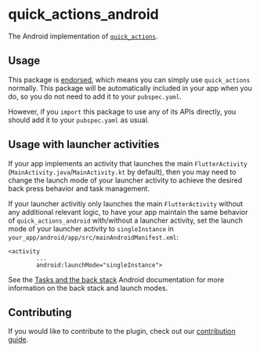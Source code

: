 # quick\_actions\_android

The Android implementation of [`quick_actions`][1].

## Usage

This package is [endorsed][2], which means you can simply use `quick_actions`
normally. This package will be automatically included in your app when you do,
so you do not need to add it to your `pubspec.yaml`.

However, if you `import` this package to use any of its APIs directly, you
should add it to your `pubspec.yaml` as usual.

## Usage with launcher activities

If your app implements an activity that launches the main `FlutterActivity`
(`MainActivity.java`/`MainActivity.kt` by default), then you may need to change
the launch mode of your launcher activity to achieve the desired back press behavior
and task management.

If your launcher activitiy only launches the main `FlutterActivity` without any
additional relevant logic, to have your app maintain the same behavior of
`quick_actions_android` with/without a launcher activity, set the launch mode of
your launcher activity to `singleInstance` in
`your_app/android/app/src/mainAndroidManifest.xml`:

```
<activity
        ...
        android:launchMode="singleInstance">
```

See the [Tasks and the back stack][4] Android documentation for more information
on the back stack and launch modes.

## Contributing

If you would like to contribute to the plugin, check out our [contribution guide][3].

[1]: https://pub.dev/packages/quick_actions
[2]: https://flutter.dev/to/endorsed-federated-plugin
[3]: https://github.com/flutter/packages/blob/main/CONTRIBUTING.md
[4]: https://developer.android.com/guide/components/activities/tasks-and-back-stack#TaskLaunchModes
